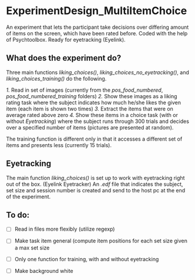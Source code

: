 # ExperimentDesign_MultiItemChoice
An experiment that lets the participant take decisions over differing amount of items on the screen, which have been rated before. Coded with the help of Psychtoolbox. Ready for eyetracking (Eyelink).

## What does the experiment do?
Three main functions *liking_choices()*, *liking_choices_no_eyetracking()*, and *liking_choices_training()* do the following.

*1.* Read in set of images (currently from the *pos_food_numbered*, *pos_food_numbered_training* folders)
*2.* Show these images as a liking rating task where the subject indicates how much he/she likes the given item (each item is shown two times)
*3.* Extract the items that were on average rated above zero
*4.* Show these items in a choice task (with or without *Eyetracking*) where the subject runs through 300 trials and decides over a specified number of items (pictures are presented at random).

The training function is different only in that it accesses a different set of items and presents less (currently 15 trials).

## Eyetracking
The main function *liking_choices()* is set up to work with eyetracking right out of the box. (Eyelink Eyetracker)
An *.edf* file that indicates the subject, set size and session number is created and send to the host pc at the end of the experiment.

## To do:

- [ ] Read in files more flexibly (utilize regexp)
- [ ] Make task item general (compute item positions for each set size given a max set size
- [ ] Only one function for training, with and without eyetracking
- [ ] Make background white 







